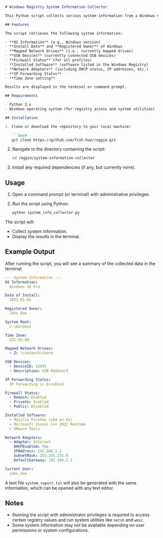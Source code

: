 ```markdown
# Windows Registry System Information Collector

This Python script collects various system information from a Windows machine and generates a report that includes details about installed software, network adapters, mapped network drives, USB devices, firewall status, and more. The script pulls data from the Windows Registry and other system utilities to gather relevant information.

## Features

The script retrieves the following system information:

- **OS Information** (e.g., Windows version)
- **Install Date** and **Registered Owner** of Windows
- **Mapped Network Drives** (i.e., currently mapped drives)
- **USB Devices** (currently connected USB devices)
- **Firewall Status** (for all profiles)
- **Installed Software** (software listed in the Windows Registry)
- **Network Adapters** (including DHCP status, IP addresses, etc.)
- **IP Forwarding Status**
- **Time Zone setting**

Results are displayed in the terminal or command prompt.

## Requirements

- Python 3.x
- Windows operating system (for registry access and system utilities)

## Installation

1. Clone or download the repository to your local machine:

   ```bash
   git clone https://github.com/fish-hue/reggie.git
   ```

2. Navigate to the directory containing the script:

   ```bash
   cd reggie/system-information-collector
   ```

3. Install any required dependencies (if any, but currently none).

## Usage

1. Open a command prompt (or terminal) with administrative privileges.
2. Run the script using Python:

   ```bash
   python system_info_collector.py
   ```

The script will:
- Collect system information.
- Display the results in the terminal.

## Example Output

After running the script, you will see a summary of the collected data in the terminal:

```yaml
--- System Information ---
OS Information:
  Windows 10 Pro

Date of Install:
  2022-01-01

Registered Owner:
  John Doe

System Root:
  C:\Windows

Time Zone:
  UTC-05:00

Mapped Network Drives:
  - Z: \\network\share

USB Devices:
  - DeviceID: 12345
  - Description: USB Keyboard

IP Forwarding Status:
  IP Forwarding is Disabled

Firewall Status:
  - Domain: Enabled
  - Private: Enabled
  - Public: Disabled

Installed Software:
  - Mozilla Firefox (x64 en-US)
  - Microsoft Visual C++ 2022 Runtime
  - VMware Tools

Network Adapters:
  - Adapter: Ethernet
    DHCPEnabled: Yes
    IPAddress: 192.168.1.2
    SubnetMask: 255.255.255.0
    DefaultGateway: 192.168.1.1

Current User:
  john_doe
```

A text file `system_report.txt` will also be generated with the same information, which can be opened with any text editor.

## Notes

- Running the script with administrator privileges is required to access certain registry values and run system utilities like `netsh` and `wmic`.
- Some system information may not be available depending on user permissions or system configurations.
```
